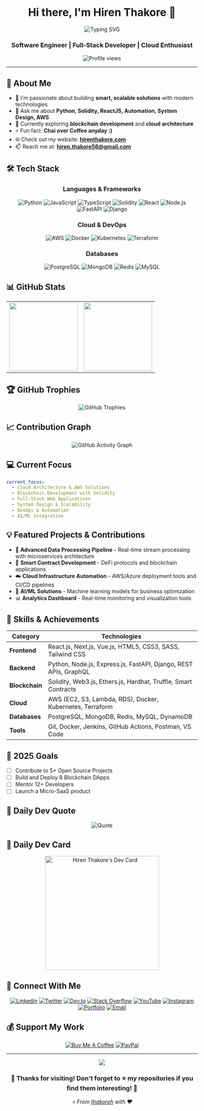 <div align="center">
  
# Hi there, I'm Hiren Thakore 👋

<img src="https://readme-typing-svg.herokuapp.com?font=Fira+Code&size=22&duration=3000&pause=1000&color=36BCF7FF&center=true&vCenter=true&width=435&lines=Software+Engineer;Full-Stack+Developer;Cloud+Enthusiast;Blockchain+Developer;Problem+Solver" alt="Typing SVG" />

### Software Engineer | Full-Stack Developer | Cloud Enthusiast

<img src="https://komarev.com/ghpvc/?username=thakoreh&label=Profile%20views&color=0e75b6&style=flat" alt="Profile views" />

---

</div>

## 🚀 About Me

- 🔭 I'm passionate about building **smart, scalable solutions** with modern technologies
- 💬 Ask me about **Python, Solidity, ReactJS, Automation, System Design, AWS**
- 🌱 Currently exploring **blockchain development** and **cloud architecture**
- ⚡ Fun fact: **Chai over Coffee anyday :)**
- 🌐 Check out my website: **[hirenthakore.com](https://hirenthakore.com/)**
- 📫 Reach me at: **hiren.thakore58@gmail.com**

## 🛠️ Tech Stack

<div align="center">

### Languages & Frameworks
![Python](https://img.shields.io/badge/Python-3776AB?style=for-the-badge&logo=python&logoColor=white)
![JavaScript](https://img.shields.io/badge/JavaScript-F7DF1E?style=for-the-badge&logo=javascript&logoColor=black)
![TypeScript](https://img.shields.io/badge/TypeScript-007ACC?style=for-the-badge&logo=typescript&logoColor=white)
![Solidity](https://img.shields.io/badge/Solidity-363636?style=for-the-badge&logo=solidity&logoColor=white)
![React](https://img.shields.io/badge/React-20232A?style=for-the-badge&logo=react&logoColor=61DAFB)
![Node.js](https://img.shields.io/badge/Node.js-43853D?style=for-the-badge&logo=node.js&logoColor=white)
![FastAPI](https://img.shields.io/badge/FastAPI-005571?style=for-the-badge&logo=fastapi)
![Django](https://img.shields.io/badge/Django-092E20?style=for-the-badge&logo=django&logoColor=white)

### Cloud & DevOps
![AWS](https://img.shields.io/badge/Amazon_AWS-232F3E?style=for-the-badge&logo=amazon-aws&logoColor=white)
![Docker](https://img.shields.io/badge/Docker-2496ED?style=for-the-badge&logo=docker&logoColor=white)
![Kubernetes](https://img.shields.io/badge/Kubernetes-326ce5?style=for-the-badge&logo=kubernetes&logoColor=white)
![Terraform](https://img.shields.io/badge/Terraform-623CE4?style=for-the-badge&logo=terraform&logoColor=white)

### Databases
![PostgreSQL](https://img.shields.io/badge/PostgreSQL-316192?style=for-the-badge&logo=postgresql&logoColor=white)
![MongoDB](https://img.shields.io/badge/MongoDB-4EA94B?style=for-the-badge&logo=mongodb&logoColor=white)
![Redis](https://img.shields.io/badge/Redis-DC382D?style=for-the-badge&logo=redis&logoColor=white)
![MySQL](https://img.shields.io/badge/MySQL-005C84?style=for-the-badge&logo=mysql&logoColor=white)

</div>

## 📊 GitHub Stats

<div align="center">
  
<table>
<tr>
<td>
<img height="180em" src="https://github-readme-stats.vercel.app/api?username=thakoreh&show_icons=true&theme=tokyonight&include_all_commits=true&count_private=true&border_radius=10"/>
</td>
<td>
<img height="180em" src="https://github-readme-stats.vercel.app/api/top-langs/?username=thakoreh&layout=compact&langs_count=8&theme=tokyonight&border_radius=10"/>
</td>
</tr>
</table>

</div>

## 🏆 GitHub Trophies

<div align="center">
  
<img src="https://github-profile-trophy.vercel.app/?username=thakoreh&theme=tokyonight&column=7" alt="GitHub Trophies"/>

</div>

## 📈 Contribution Graph

<div align="center">
  
<img src="https://github-readme-activity-graph.vercel.app/graph?username=thakoreh&bg_color=0d1117&color=58a6ff&line=f85149&point=ffa657&area=true&hide_border=true" alt="GitHub Activity Graph"/>

</div>

## 💻 Current Focus

```yaml
current_focus:
  - Cloud Architecture & AWS Solutions
  - Blockchain Development with Solidity
  - Full-Stack Web Applications
  - System Design & Scalability
  - DevOps & Automation
  - AI/ML Integration
```

## 💡 Featured Projects & Contributions

- 🚀 **Advanced Data Processing Pipeline** - Real-time stream processing with microservices architecture
- 🔗 **Smart Contract Development** - DeFi protocols and blockchain applications
- ☁️ **Cloud Infrastructure Automation** - AWS/Azure deployment tools and CI/CD pipelines
- 🤖 **AI/ML Solutions** - Machine learning models for business optimization
- 📊 **Analytics Dashboard** - Real-time monitoring and visualization tools

## 🌟 Skills & Achievements

<div align="center">

| Category | Technologies |
|----------|-------------|
| **Frontend** | React.js, Next.js, Vue.js, HTML5, CSS3, SASS, Tailwind CSS |
| **Backend** | Python, Node.js, Express.js, FastAPI, Django, REST APIs, GraphQL |
| **Blockchain** | Solidity, Web3.js, Ethers.js, Hardhat, Truffle, Smart Contracts |
| **Cloud** | AWS (EC2, S3, Lambda, RDS), Docker, Kubernetes, Terraform |
| **Databases** | PostgreSQL, MongoDB, Redis, MySQL, DynamoDB |
| **Tools** | Git, Docker, Jenkins, GitHub Actions, Postman, VS Code |

</div>

## 🎯 2025 Goals

- [ ] Contribute to 5+ Open Source Projects
- [ ] Build and Deploy 8 Blockchain DApps
- [ ] Mentor 12+ Developers
- [ ] Launch a Micro-SaaS product

## 🌟 Daily Dev Quote

<div align="center">
  
![Quote](https://quotes-github-readme.vercel.app/api?type=horizontal&theme=tokyonight)

</div>


## 🌟 Daily Dev Card

<div align="center">
  <a href="https://app.daily.dev/hirenthakore">
    <img src="https://api.daily.dev/devcards/ffd201512af74935a5aa914e078d0f0a.png?r=pbl" width="300" alt="Hiren Thakore's Dev Card"/>
  </a>
</div>

## 🤝 Connect With Me

<div align="center">

[![LinkedIn](https://img.shields.io/badge/LinkedIn-0077B5?style=for-the-badge&logo=linkedin&logoColor=white)](https://linkedin.com/in/hirenthakore)
[![Twitter](https://img.shields.io/badge/Twitter-1DA1F2?style=for-the-badge&logo=twitter&logoColor=white)](https://twitter.com/hirenthakore)
[![Dev.to](https://img.shields.io/badge/dev.to-0A0A0A?style=for-the-badge&logo=dev.to&logoColor=white)](https://dev.to/thakoreh)
[![Stack Overflow](https://img.shields.io/badge/Stack_Overflow-FE7A16?style=for-the-badge&logo=stack-overflow&logoColor=white)](https://stackoverflow.com/users/12203805/codername-hiren)
[![YouTube](https://img.shields.io/badge/YouTube-FF0000?style=for-the-badge&logo=youtube&logoColor=white)](https://www.youtube.com/c/codershorts)
[![Instagram](https://img.shields.io/badge/Instagram-E4405F?style=for-the-badge&logo=instagram&logoColor=white)](https://instagram.com/hirenthakore_)
[![Portfolio](https://img.shields.io/badge/Portfolio-FF5722?style=for-the-badge&logo=todoist&logoColor=white)](https://hirenthakore.com/)
[![Email](https://img.shields.io/badge/Gmail-D14836?style=for-the-badge&logo=gmail&logoColor=white)](mailto:hiren.thakore58@gmail.com)

</div>

## 💰 Support My Work

<div align="center">

[![Buy Me A Coffee](https://img.shields.io/badge/Buy%20Me%20A%20Coffee-FFDD00?style=for-the-badge&logo=buy-me-a-coffee&logoColor=black)](https://buymeacoffee.com/hirenthakoa)
[![PayPal](https://img.shields.io/badge/PayPal-00457C?style=for-the-badge&logo=paypal&logoColor=white)]([https://paypal.me/hirenthakore](https://paypal.me/hirenthakore))

</div>

---

<div align="center">
  
<img src="https://capsule-render.vercel.app/api?type=waving&color=gradient&height=60&section=footer"/>

<h3>🌟 Thanks for visiting! Don't forget to ⭐ my repositories if you find them interesting! 🌟</h3>

  <i>⭐️ From [thakoreh](https://github.com/thakoreh) with ❤️</i>
</div>
